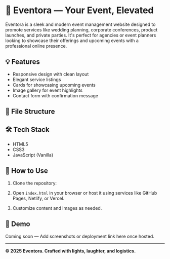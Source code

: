 # 🎉 Eventora — Your Event, Elevated

Eventora is a sleek and modern event management website designed to promote services like wedding planning, corporate conferences, product launches, and private parties. It's perfect for agencies or event planners looking to showcase their offerings and upcoming events with a professional online presence.

## 💡 Features

- Responsive design with clean layout
- Elegant service listings
- Cards for showcasing upcoming events
- Image gallery for event highlights
- Contact form with confirmation message

## 📁 File Structure

## 🛠️ Tech Stack

- HTML5
- CSS3
- JavaScript (Vanilla)

## 🚀 How to Use

1. Clone the repository:

2. Open `index.html` in your browser or host it using services like GitHub Pages, Netlify, or Vercel.

3. Customize content and images as needed.

## 📸 Demo

Coming soon — Add screenshots or deployment link here once hosted.

---

**© 2025 Eventora. Crafted with lights, laughter, and logistics.**


